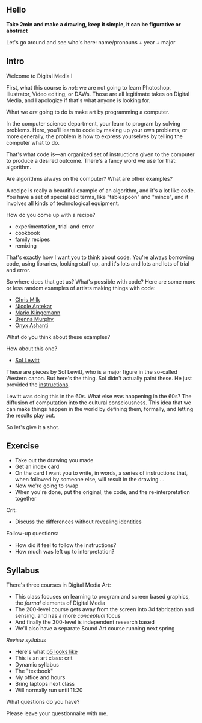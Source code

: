 <!-- ## Prep
- print: survey, syllabus
- 2 sheets big paper and one index card
 -->

## Hello

**Take 2min and make a drawing, keep it simple, it can be figurative or abstract**

Let's go around and see who's here: name/pronouns + year + major  


## Intro

Welcome to Digital Media I

First, what this course is _not_: we are not going to learn Photoshop, Illustrator, Video editing, or DAWs. Those are all legitimate takes on Digital Media, and I apologize if that's what anyone is looking for.

What we _are_ going to do is make art by programming a computer.

In the computer science department, your learn to program by solving problems. Here, you'll learn to code by making up your own problems, or more generally, the problem is how to express yourselves by telling the computer what to do.

That's what code is—an organized set of instructions given to the computer to produce a desired outcome. There's a fancy word we use for that: algorithm.

Are algorithms always on the computer? What are other examples?

A recipe is really a beautiful example of an algorithm, and it's a lot like code. You have a set of specialized terms, like "tablespoon" and "mince", and it involves all kinds of technological equipment.

How do you come up with a recipe?
- experimentation, trial-and-error
- cookbook
- family recipes
- remixing

That's exactly how I want you to think about code. You're always borrowing code, using libraries, looking stuff up, and it's lots and lots and lots of trial and error.

So where does that get us? What's possible with code? Here are some more or less random examples of artists making things with code:
- [Chris Milk](http://milk.co/treachery)
- [Nicole Aptekar](https://www.instagram.com/nicole.aptekar/)
- [Mario Klingemann](https://www.flickr.com/photos/quasimondo/albums/72157677689800878)
- [Brenna Murphy](https://upforgallery.com/central-lattice-tool-array)
- [Onyx Ashanti](https://www.youtube.com/watch?v=JataQs4R5Bc&feature=youtu.be&t=1031)

What do you think about these examples?

How about this one?
- [Sol Lewitt](https://www.google.com/search?q=sol+lewitt&client=safari&rls=en&source=lnms&tbm=isch&sa=X&ved=0ahUKEwiXnMOGrbPkAhWFlp4KHc0RA9gQ_AUIESgB&biw=1280&bih=677)

These are pieces by Sol Lewitt, who is a major figure in the so-called Western canon. But here's the thing. Sol didn't actually paint these. He just provided the [instructions](resources/lewitt.pdf).

Lewitt was doing this in the 60s. What else was happening in the 60s? The diffusion of computation into the cultural consciousness. This idea that we can make things happen in the world by defining them, formally, and letting the results play out.

So let's give it a shot.


## Exercise

- Take out the drawing you made
- Get an index card
- On the card I want you to write, in words, a series of instructions that, when followed by someone else, will result in the drawing
...
- Now we're going to swap
- When you're done, put the original, the code, and the re-interpretation together

Crit:
- Discuss the differences without revealing identities

Follow-up questions:
- How did it feel to follow the instructions?
- How much was left up to interpretation?


## Syllabus

There's three courses in Digital Media Art:
- This class focuses on learning to program and screen based graphics, the _formal_ elements of Digital Media
- The 200-level course gets away from the screen into 3d fabrication and sensing, and has a more _conceptual_ focus
- And finally the 300-level is independent research based
- We'll also have a separate Sound Art course running next spring

_Review syllabus_
- Here's what [p5 looks like](https://p5js.org/examples/form-regular-polygon.html)
- This is an art class: crit
- Dynamic syllabus
- The "textbook"
- My office and hours
- Bring laptops next class
- Will normally run until 11:20

What questions do you have?

Please leave your questionnaire with me.
